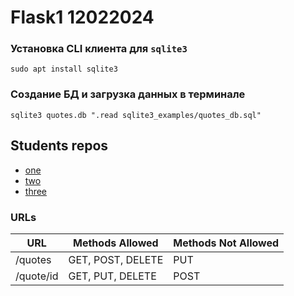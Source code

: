 # Flask1 12022024

### Установка CLI клиента для `sqlite3`
```
sudo apt install sqlite3
```
### Создание БД и загрузка данных в терминале
```
sqlite3 quotes.db ".read sqlite3_examples/quotes_db.sql"
```  

## Students repos
 - [one](https://github.com/coalesca/Flask1_12022024.git)  
 - [two](https://github.com/ReQuest2024/Flask1.git)  
 - [three](https://github.com/NikolayMakovetsky/flask_restapi.git)  

### URLs
URL |  Methods Allowed | Methods Not Allowed
----|------|-----
/quotes | GET, POST, DELETE | PUT
/quote/id | GET, PUT, DELETE | POST